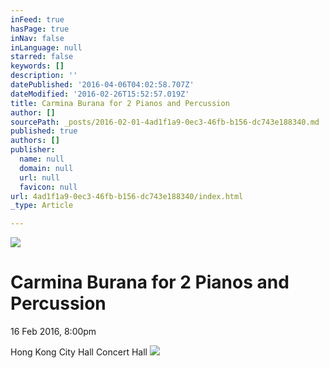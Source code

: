 ```yaml
---
inFeed: true
hasPage: true
inNav: false
inLanguage: null
starred: false
keywords: []
description: ''
datePublished: '2016-04-06T04:02:58.707Z'
dateModified: '2016-02-26T15:52:57.019Z'
title: Carmina Burana for 2 Pianos and Percussion
author: []
sourcePath: _posts/2016-02-01-4ad1f1a9-0ec3-46fb-b156-dc743e188340.md
published: true
authors: []
publisher:
  name: null
  domain: null
  url: null
  favicon: null
url: 4ad1f1a9-0ec3-46fb-b156-dc743e188340/index.html
_type: Article

---
```

![](https://the-grid-user-content.s3-us-west-2.amazonaws.com/45c7cace-2916-41c3-ac96-6f976e2adb00.jpg)

# Carmina Burana for 2 Pianos and Percussion

16 Feb 2016, 8:00pm

Hong Kong City Hall Concert Hall
![](https://s3-us-west-2.amazonaws.com/the-grid-img/p/559fb33908c6808c70114a8be6a3365581282311.jpg)